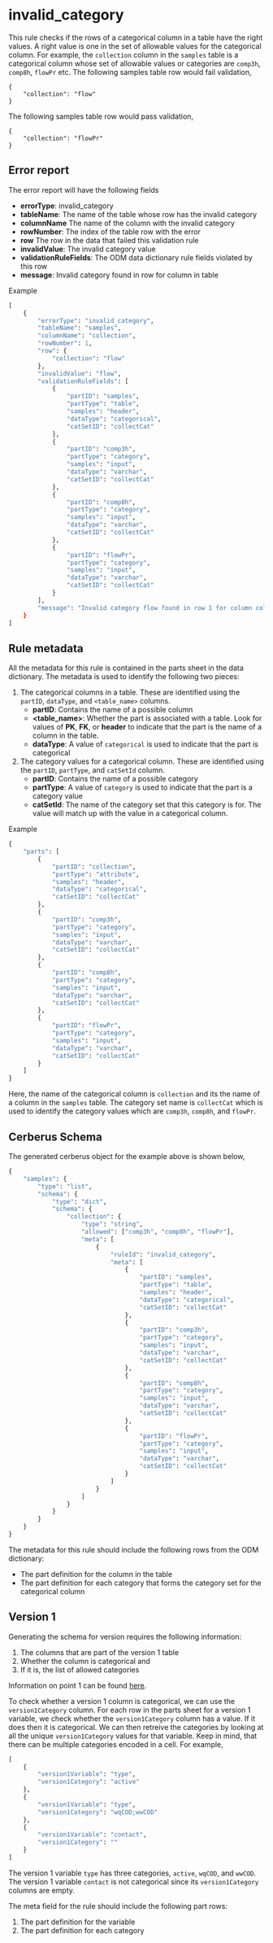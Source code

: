 # invalid_category

This rule checks if the rows of a categorical column in a table have the right values. A right value is one in the set of allowable values for the categorical column. For example, the `collection` column in the `samples` table is a categorical column whose set of allowable values or categories are `comp3h`, `comp8h`, `flowPr` etc. The following samples table row would fail validation,

```
{
    "collection": "flow"
}
```

The following samples table row would pass validation,

```
{
    "collection": "flowPr"
}
```

## Error report

The error report will have the following fields

* **errorType**: invalid_category
* **tableName**: The name of the table whose row has the invalid category
* **columnName** The name of the column with the invalid category
* **rowNumber**: The index of the table row with the error
* **row** The row in the data that failed this validation rule
* **invalidValue**: The invalid category value
* **validationRuleFields**: The ODM data dictionary rule fields violated by this row
* **message**: Invalid category <invalidValue> found in row <rowIndex> for column <columnName> in table <tableName>

Example

```python
[
    {
        "errorType": "invalid_category",
        "tableName": "samples",
        "columnName": "collection",
        "rowNumber": 1,
        "row": {
            "collection": "flow"
        },
        "invalidValue": "flow",
        "validationRuleFields": [
            {
                "partID": "samples",
                "partType": "table",
                "samples": "header",
                "dataType": "categorical",
                "catSetID": "collectCat"
            },
            {
                "partID": "comp3h",
                "partType": "category",
                "samples": "input",
                "dataType": "varchar",
                "catSetID": "collectCat"
            },
            {
                "partID": "comp8h",
                "partType": "category",
                "samples": "input",
                "dataType": "varchar",
                "catSetID": "collectCat"
            },
            {
                "partID": "flowPr",
                "partType": "category",
                "samples": "input",
                "dataType": "varchar",
                "catSetID": "collectCat"
            }
        ],
        "message": "Invalid category flow found in row 1 for column collection in table samples
    }
]
```

## Rule metadata

All the metadata for this rule is contained in the parts sheet in the data dictionary. The metadata is used to identify the following two pieces:

1. The categorical columns in a table. These are identified using the `partID`, `dataType`, and `<table_name>` columns.
    * **partID**: Contains the name of a possible column
    * **<table_name>**: Whether the part is associated with a table. Look for values of **PK**, **FK**, or **header** to indicate that the part is the name of a column in the table.
    * **dataType**: A value of `categorical` is used to indicate that the part is categorical
2. The category values for a categorical column. These are identified using the `partID`, `partType`, and `catSetId` column.
    * **partID**: Contains the name of a possible category
    * **partType**: A value of `category` is used to indicate that the part is a category value
    * **catSetId**: The name of the category set that this category is for. The value will match up with the value in a categorical column.

Example

```python
{
    "parts": [
        {
            "partID": "collection",
            "partType": "attribute",
            "samples": "header",
            "dataType": "categorical",
            "catSetID": "collectCat"
        },
        {
            "partID": "comp3h",
            "partType": "category",
            "samples": "input",
            "dataType": "varchar",
            "catSetID": "collectCat"
        },
        {
            "partID": "comp8h",
            "partType": "category",
            "samples": "input",
            "dataType": "varchar",
            "catSetID": "collectCat"
        },
        {
            "partID": "flowPr",
            "partType": "category",
            "samples": "input",
            "dataType": "varchar",
            "catSetID": "collectCat"
        }
    ]
}
```

Here, the name of the categorical column is `collection` and its the name of a column in the `samples` table. The category set name is `collectCat` which is used to identify the category values which are `comp3h`, `comp8h`, and `flowPr`.

## Cerberus Schema

The generated cerberus object for the example above is shown below,

```python
{
    "samples": {
        "type": "list",
        "schema": {
            "type": "dict",
            "schema": {
                "collection": {
                    "type": "string",
                    "allowed": ["comp3h", "comp8h", "flowPr"],
                    "meta": [
                        {
                            "ruleId": "invalid_category",
                            "meta": [
                                {
                                    "partID": "samples",
                                    "partType": "table",
                                    "samples": "header",
                                    "dataType": "categorical",
                                    "catSetID": "collectCat"
                                },
                                {
                                    "partID": "comp3h",
                                    "partType": "category",
                                    "samples": "input",
                                    "dataType": "varchar",
                                    "catSetID": "collectCat"
                                },
                                {
                                    "partID": "comp8h",
                                    "partType": "category",
                                    "samples": "input",
                                    "dataType": "varchar",
                                    "catSetID": "collectCat"
                                },
                                {
                                    "partID": "flowPr",
                                    "partType": "category",
                                    "samples": "input",
                                    "dataType": "varchar",
                                    "catSetID": "collectCat"
                                }
                            ]
                        }
                    ]
                }
            }
        }
    }
}
```

The metadata for this rule should include the following rows from the ODM dictionary:

* The part definition for the column in the table
* The part definition for each category that forms the category set for the categorical column

## Version 1

Generating the schema for version requires the following information:

1. The columns that are part of the version 1 table
2. Whether the column is categorical and
3. If it is, the list of allowed categories

Information on point 1 can be found [here](/README.md/#version-1).

To check whether a version 1 column is categorical, we can use the `version1Category` column. For each row in the parts sheet for a version 1 variable, we check whether the `version1Category` column has a value. If it does then it is categorical. We can then retreive the categories by looking at all the unique `version1Category` values for that variable. Keep in mind, that there can be multiple categories encoded in a cell. For example,

```python
[
    {
        "version1Variable": "type",
        "version1Category": "active"
    },
    {
        "version1Variable": "type",
        "version1Category": "wqCOD;wwCOD"
    },
    {
        "version1Variable": "contact",
        "version1Category": ""
    }
]
```

The version 1 variable `type` has three categories, `active`, `wqCOD`, and `wwCOD`. The version 1 variable `contact` is not categorical since its `version1Category` columns are empty.

The meta field for the rule should include the following part rows:

1. The part definition for the variable
2. The part definition for each category